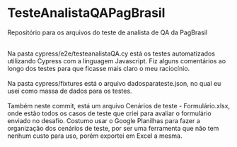 # TesteAnalistaQAPagBrasil
Repositório para os arquivos do teste de analista de QA da PagBrasil</br></br>

Na pasta cypress/e2e/testeanalistaQA.cy está os testes automatizados utilizando Cypress com a linguagem Javascript. Fiz alguns comentários ao longo dos testes para que ficasse mais claro o meu raciocínio.</br></br>
Na pasta cypress/fixtures está o arquivo dadosparateste.json, no qual eu usei como massa de dados para os testes.</br></br>
Também neste commit, está um arquivo Cenários de teste - Formulário.xlsx, onde estão todos os casos de teste que criei para avaliar o formulário enviado no desafio. Costumo usar o Google Planilhas para fazer a organização dos cenários de teste, por ser uma ferramenta que não tem nenhum custo para uso, porém exportei em Excel a mesma.


